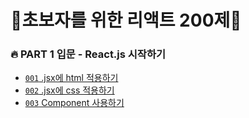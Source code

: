 # 🍒초보자를 위한 리액트 200제🍑

### 🔥 PART 1 입문 - React.js 시작하기
   * [`001` .jsx에 html 적용하기](https://github.com/my-choe/react200/commit/5d6ab0dbabd2c6b2da3a3b8b3ad8230f4a70b997)
   * [`002` .jsx에 css 적용하기](https://github.com/my-choe/react200/commit/49a8383bb8705416a76fff2f0145ff560668d812)
   * [`003` Component 사용하기](https://github.com/my-choe/react200/commit/27f8ed62bc1c4b59f48dcc3ae0f6ab2c0f3b6b89)
